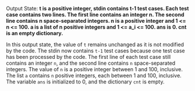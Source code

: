 Output State: **t is a positive integer, stdin contains t-1 test cases. Each test case contains two lines. The first line contains an integer n. The second line contains n space-separated integers. n is a positive integer and 1 <= n <= 100. a is a list of n positive integers and 1 <= a_i <= 100. ans is 0. cnt is an empty dictionary.**

In this output state, the value of `t` remains unchanged as it is not modified by the code. The stdin now contains `t-1` test cases because one test case has been processed by the code. The first line of each test case still contains an integer `n`, and the second line contains `n` space-separated integers. The value of `n` is a positive integer between 1 and 100, inclusive. The list `a` contains `n` positive integers, each between 1 and 100, inclusive. The variable `ans` is initialized to 0, and the dictionary `cnt` is empty.